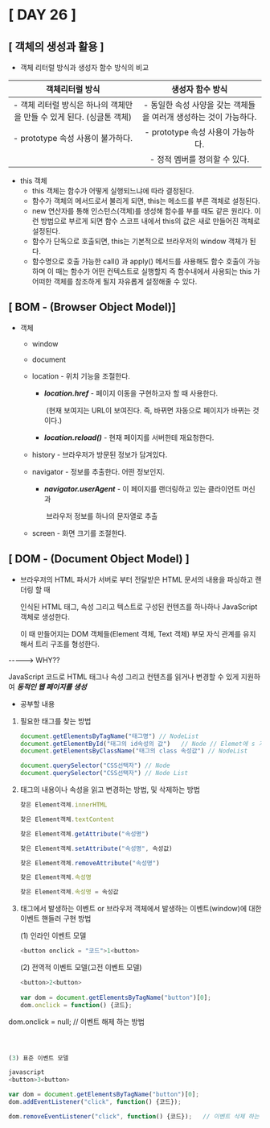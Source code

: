 # [ DAY 26 ]



## [ 객체의 생성과 활용 ]

- 객체 리터럴 방식과 생성자 함수 방식의 비교

|                       객체리터럴 방식                        |                       생성자 함수 방식                       |
| :----------------------------------------------------------: | :----------------------------------------------------------: |
| - 객체 리터럴 방식은 하나의 객체만을 만들 수 있게 된다. (싱글톤 객체) | - 동일한 속성 사양을 갖는 객체들을 여러개 생성하는 것이 가능하다. |
|              - prototype 속성 사용이 불가하다.               |              - prototype 속성 사용이 가능하다.               |
|                                                              |                - 정적 멤버를 정의할 수 있다.                 |

- this 객체
  - this 객체는 함수가 어떻게 실행되느냐에 따라 결정된다.
  - 함수가 객체의 메서드로서 불리게 되면, this는 메소드를 부른 객체로 설정된다.
  - new 연산자를 통해 인스턴스(객체)를 생성해 함수를 부를 때도 같은 원리다. 이런 방법으로 부르게 되면 함수 스코프 내에서 this의 값은 새로 만들어진 객체로 설정된다.
  - 함수가 단독으로 호출되면, this는 기본적으로 브라우저의 window 객체가 된다.
  - 함수명으로 호출 가능한 call() 과 apply() 메서드를 사용해도 함수 호출이 가능하며 이 때는 함수가 어떤 컨텍스트로 실행할지 즉 함수내에서 사용되는 this 가 어떠한 객체를 참조하게 될지 자유롭게 설정해줄 수 있다.

## [ BOM - (Browser Object Model)]

- 객체

  - window

    

  - document

    

  - location - 위치 기능을 조절한다.

    - ***location.href*** - 페이지 이동을 구현하고자 할 때 사용한다. 

      ​							(현재 보여지는 URL이 보여진다. 즉, 바뀌면 자동으로 페이지가 바뀌는 것이다.)

    - ***location.reload()*** - 현재 페이지를 서버한테 재요청한다.

      

  - history - 브라우저가 방문된 정보가 담겨있다.

    

  - navigator - 정보를 추출한다. 어떤 정보인지.

    - ***navigator.userAgent*** - 이 페이지를 랜더링하고 있는 클라이언트 머신과 

      ​										브라우저 정보를 하나의 문자열로 추출

  - screen - 화면 크기를 조절한다.

    

## [ DOM - (Document Object Model) ]

- 브라우저의 HTML 파서가 서버로 부터 전달받은 HTML 문서의 내용을 파싱하고 랜더링 할 때

  인식된 HTML 태그, 속성 그리고 텍스트로 구성된 컨텐츠를 하나하나 JavaScript 객체로 생성한다.

  이 때 만들어지는 DOM 객체들(Element 객체, Text 객체) 부모 자식 관계를 유지해서 트리 구조를 형성한다.

  

-----> WHY?? 

JavaScript 코드로 HTML 태그나 속성 그리고 컨텐츠를 읽거나 변경할 수 있게 지원하여 ***동적인 웹 페이지를 생성***



- 공부할 내용

1. 필요한 태그를 찾는 방법

   ```javascript
   document.getElementsByTagName("태그명")	// NodeList
   document.getElementById("태그의 id속성의 값")	// Node // Elemet에 s 가 빠진것을 주의할것!
   document.getElementsByClassName("태그의 class 속성값") // NodeList
   
   document.querySelector("CSS선택자")	// Node
   document.querySelector("CSS선택자")	// Node List
   ```

   

2. 태그의 내용이나 속성을 읽고 변경하는 방법, 및 삭제하는 방법

   ```javascript
   찾은 Element객체.innerHTML
   
   찾은 Element객체.textContent
   
   찾은 Element객체.getAttribute("속성명")
   
   찾은 Element객체.setAttribute("속성명", 속성값)
   
   찾은 Element객체.removeAttribute("속성명")
   
   찾은 Element객체.속성명
   
   찾은 Element객체.속성명 = 속성값
   ```



3. 태그에서 발생하는 이벤트 or 브라우저 객체에서 발생하는 이벤트(window)에 대한 이벤트 핸들러 구현 방법

   (1) 인라인 이벤트 모델

   ```javascript
   <button onclick = "코드">1<button>
   ```

   

   (2) 전역적 이벤트 모델(고전 이벤트 모델)

   ```javascript
   <button>2<button>
      
   var dom = document.getElementsByTagName("button")[0];
   dom.onclick = function() {코드};
   
   ```

dom.onclick = null; 		// 이벤트 해제 하는 방법
   ```javascript

   

   (3) 표준 이벤트 모델
   
   javascript
   <button>3<button>
   
   var dom = document.getElementsByTagName("button")[0];
   dom.addEventListener("click", function() {코드});
   
   dom.removeEventListener("click", function() {코드});	// 이벤트 삭제 하는 방법
   ```
